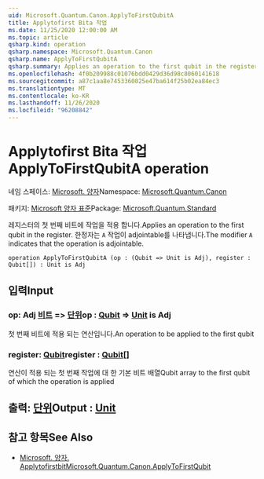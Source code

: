 ```yaml
---
uid: Microsoft.Quantum.Canon.ApplyToFirstQubitA
title: Applytofirst Bita 작업
ms.date: 11/25/2020 12:00:00 AM
ms.topic: article
qsharp.kind: operation
qsharp.namespace: Microsoft.Quantum.Canon
qsharp.name: ApplyToFirstQubitA
qsharp.summary: Applies an operation to the first qubit in the register. The modifier `A` indicates that the operation is adjointable.
ms.openlocfilehash: 4f0b209988c01076bdd0429d36d98c8060141618
ms.sourcegitcommit: a87c1aa8e7453360025e47ba614f25b02ea84ec3
ms.translationtype: MT
ms.contentlocale: ko-KR
ms.lasthandoff: 11/26/2020
ms.locfileid: "96208842"
---
```

# <a name="applytofirstqubita-operation"></a><span data-ttu-id="efa2e-102">Applytofirst Bita 작업</span><span class="sxs-lookup"><span data-stu-id="efa2e-102">ApplyToFirstQubitA operation</span></span>

<span data-ttu-id="efa2e-103">네임 스페이스: [Microsoft. 양자](xref:Microsoft.Quantum.Canon)</span><span class="sxs-lookup"><span data-stu-id="efa2e-103">Namespace: [Microsoft.Quantum.Canon](xref:Microsoft.Quantum.Canon)</span></span>

<span data-ttu-id="efa2e-104">패키지: [Microsoft 양자 표준](https://nuget.org/packages/Microsoft.Quantum.Standard)</span><span class="sxs-lookup"><span data-stu-id="efa2e-104">Package: [Microsoft.Quantum.Standard](https://nuget.org/packages/Microsoft.Quantum.Standard)</span></span>


<span data-ttu-id="efa2e-105">레지스터의 첫 번째 비트에 작업을 적용 합니다.</span><span class="sxs-lookup"><span data-stu-id="efa2e-105">Applies an operation to the first qubit in the register.</span></span>
<span data-ttu-id="efa2e-106">한정자는 `A` 작업이 adjointable를 나타냅니다.</span><span class="sxs-lookup"><span data-stu-id="efa2e-106">The modifier `A` indicates that the operation is adjointable.</span></span>

```qsharp
operation ApplyToFirstQubitA (op : (Qubit => Unit is Adj), register : Qubit[]) : Unit is Adj
```


## <a name="input"></a><span data-ttu-id="efa2e-107">입력</span><span class="sxs-lookup"><span data-stu-id="efa2e-107">Input</span></span>

### <a name="op--qubit--unit--is-adj"></a><span data-ttu-id="efa2e-108">op: Adj [비트](xref:microsoft.quantum.lang-ref.qubit) => [단위](xref:microsoft.quantum.lang-ref.unit)</span><span class="sxs-lookup"><span data-stu-id="efa2e-108">op : [Qubit](xref:microsoft.quantum.lang-ref.qubit) => [Unit](xref:microsoft.quantum.lang-ref.unit)  is Adj</span></span>

<span data-ttu-id="efa2e-109">첫 번째 비트에 적용 되는 연산입니다.</span><span class="sxs-lookup"><span data-stu-id="efa2e-109">An operation to be applied to the first qubit</span></span>


### <a name="register--qubit"></a><span data-ttu-id="efa2e-110">register: [Qubit](xref:microsoft.quantum.lang-ref.qubit)</span><span class="sxs-lookup"><span data-stu-id="efa2e-110">register : [Qubit](xref:microsoft.quantum.lang-ref.qubit)[]</span></span>

<span data-ttu-id="efa2e-111">연산이 적용 되는 첫 번째 작업에 대 한 기본 비트 배열</span><span class="sxs-lookup"><span data-stu-id="efa2e-111">Qubit array to the first qubit of which the operation is applied</span></span>



## <a name="output--unit"></a><span data-ttu-id="efa2e-112">출력: [단위](xref:microsoft.quantum.lang-ref.unit)</span><span class="sxs-lookup"><span data-stu-id="efa2e-112">Output : [Unit](xref:microsoft.quantum.lang-ref.unit)</span></span>



## <a name="see-also"></a><span data-ttu-id="efa2e-113">참고 항목</span><span class="sxs-lookup"><span data-stu-id="efa2e-113">See Also</span></span>

- [<span data-ttu-id="efa2e-114">Microsoft. 양자. Applytofirstbit</span><span class="sxs-lookup"><span data-stu-id="efa2e-114">Microsoft.Quantum.Canon.ApplyToFirstQubit</span></span>](xref:Microsoft.Quantum.Canon.ApplyToFirstQubit)